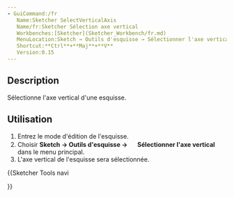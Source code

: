 ```yaml
---
- GuiCommand:/fr
   Name:Sketcher SelectVerticalAxis
   Name/fr:Sketcher Sélection axe vertical
   Workbenches:[Sketcher](Sketcher_Workbench/fr.md)
   MenuLocation:Sketch → Outils d'esquisse → Sélectionner l'axe vertical
   Shortcut:**Ctrl**+**Maj**+**V**
   Version:0.15
---
```


## Description

Sélectionne l\'axe vertical d\'une esquisse.

## Utilisation

1.  Entrez le mode d\'édition de l\'esquisse.
2.  Choisir **Sketch → Outils d'esquisse → <img src=images/Sketcher_SelectVerticalAxis.png style="width:16px"> Sélectionner l'axe vertical** dans le menu principal.
3.  L\'axe vertical de l\'esquisse sera sélectionnée.





{{Sketcher Tools navi

}}  
